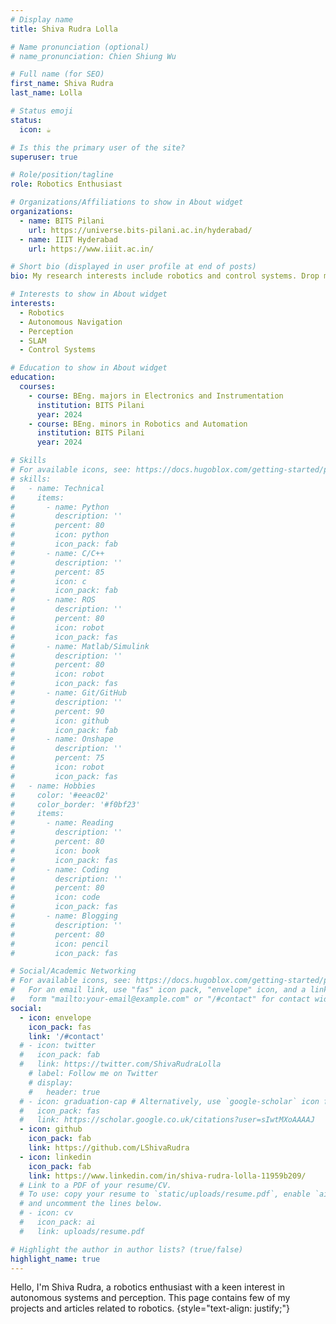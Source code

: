 ```yaml
---
# Display name
title: Shiva Rudra Lolla

# Name pronunciation (optional)
# name_pronunciation: Chien Shiung Wu

# Full name (for SEO)
first_name: Shiva Rudra
last_name: Lolla

# Status emoji
status:
  icon: ☕️

# Is this the primary user of the site?
superuser: true

# Role/position/tagline
role: Robotics Enthusiast

# Organizations/Affiliations to show in About widget
organizations:
  - name: BITS Pilani
    url: https://universe.bits-pilani.ac.in/hyderabad/
  - name: IIIT Hyderabad
    url: https://www.iiit.ac.in/

# Short bio (displayed in user profile at end of posts)
bio: My research interests include robotics and control systems. Drop me a message if you want to connect!

# Interests to show in About widget
interests:
  - Robotics
  - Autonomous Navigation
  - Perception
  - SLAM
  - Control Systems

# Education to show in About widget
education:
  courses:
    - course: BEng. majors in Electronics and Instrumentation
      institution: BITS Pilani
      year: 2024
    - course: BEng. minors in Robotics and Automation
      institution: BITS Pilani
      year: 2024

# Skills
# For available icons, see: https://docs.hugoblox.com/getting-started/page-builder/#icons
# skills:
#   - name: Technical
#     items:
#       - name: Python
#         description: ''
#         percent: 80
#         icon: python
#         icon_pack: fab
#       - name: C/C++
#         description: ''
#         percent: 85
#         icon: c
#         icon_pack: fab
#       - name: ROS
#         description: ''
#         percent: 80
#         icon: robot
#         icon_pack: fas
#       - name: Matlab/Simulink
#         description: ''
#         percent: 80
#         icon: robot
#         icon_pack: fas
#       - name: Git/GitHub
#         description: ''
#         percent: 90
#         icon: github
#         icon_pack: fab
#       - name: Onshape
#         description: ''
#         percent: 75
#         icon: robot
#         icon_pack: fas
#   - name: Hobbies
#     color: '#eeac02'
#     color_border: '#f0bf23'
#     items:
#       - name: Reading
#         description: ''
#         percent: 80
#         icon: book
#         icon_pack: fas
#       - name: Coding
#         description: ''
#         percent: 80
#         icon: code
#         icon_pack: fas
#       - name: Blogging
#         description: ''
#         percent: 80
#         icon: pencil
#         icon_pack: fas

# Social/Academic Networking
# For available icons, see: https://docs.hugoblox.com/getting-started/page-builder/#icons
#   For an email link, use "fas" icon pack, "envelope" icon, and a link in the
#   form "mailto:your-email@example.com" or "/#contact" for contact widget.
social:
  - icon: envelope
    icon_pack: fas
    link: '/#contact'
  # - icon: twitter
  #   icon_pack: fab
  #   link: https://twitter.com/ShivaRudraLolla
    # label: Follow me on Twitter
    # display:
    #   header: true
  # - icon: graduation-cap # Alternatively, use `google-scholar` icon from `ai` icon pack
  #   icon_pack: fas
  #   link: https://scholar.google.co.uk/citations?user=sIwtMXoAAAAJ
  - icon: github
    icon_pack: fab
    link: https://github.com/LShivaRudra
  - icon: linkedin
    icon_pack: fab
    link: https://www.linkedin.com/in/shiva-rudra-lolla-11959b209/
  # Link to a PDF of your resume/CV.
  # To use: copy your resume to `static/uploads/resume.pdf`, enable `ai` icons in `params.yaml`,
  # and uncomment the lines below.
  # - icon: cv
  #   icon_pack: ai
  #   link: uploads/resume.pdf

# Highlight the author in author lists? (true/false)
highlight_name: true
---
```


Hello, I'm Shiva Rudra, a robotics enthusiast with a keen interest in autonomous systems and perception. This page contains few of my projects and articles related to robotics.
{style="text-align: justify;"}
